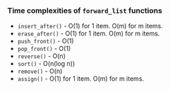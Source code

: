 ### Time complexities of `forward_list` functions

+ `insert_after()` - O(1) for 1 item. O(m) for m items.
+ `erase_after()`  - O(1) for 1 item. O(m) for m items.
+ `push_front()`   - O(1)
+ `pop_front()`    - O(1)
+ `reverse()`      - O(n)
+ `sort()`         - O(n(log n))
+ `remove()`       - O(n)
+ `assign()`       - O(1) for 1 item. O(m) for m items.
